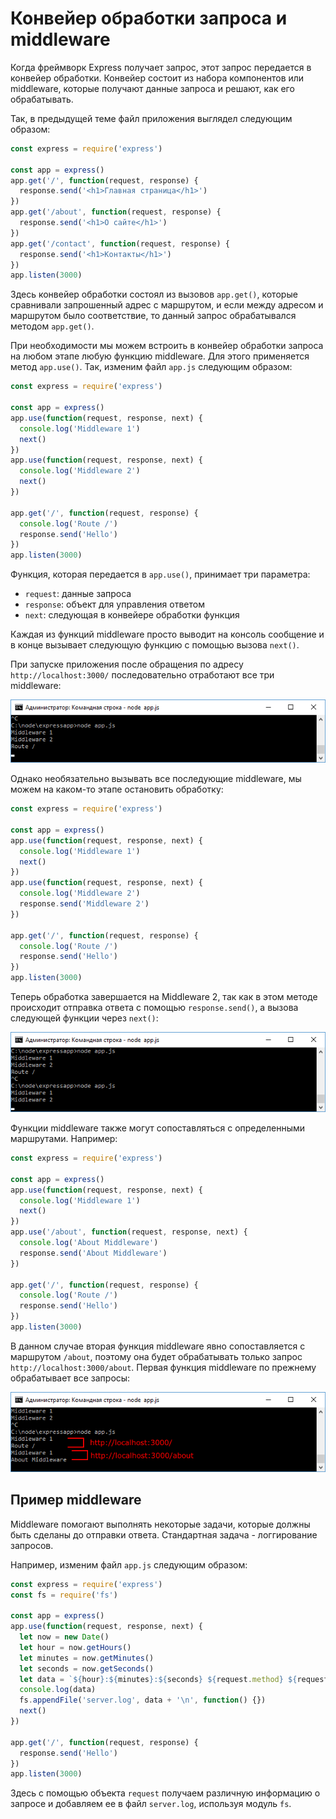 # Конвейер обработки запроса и middleware

Когда фреймворк Express получает запрос, этот запрос передается в конвейер обработки. Конвейер состоит из набора компонентов или middleware, которые получают данные запроса и решают, как его обрабатывать.

Так, в предыдущей теме файл приложения выглядел следующим образом:

```js
const express = require('express')

const app = express()
app.get('/', function(request, response) {
  response.send('<h1>Главная страница</h1>')
})
app.get('/about', function(request, response) {
  response.send('<h1>О сайте</h1>')
})
app.get('/contact', function(request, response) {
  response.send('<h1>Контакты</h1>')
})
app.listen(3000)
```

Здесь конвейер обработки состоял из вызовов `app.get()`, которые сравнивали запрошенный адрес с маршрутом, и если между адресом и маршрутом было соответствие, то данный запрос обрабатывался методом `app.get()`.

При необходимости мы можем встроить в конвейер обработки запроса на любом этапе любую функцию middleware. Для этого применяется метод `app.use()`. Так, изменим файл `app.js` следующим образом:

```js
const express = require('express')

const app = express()
app.use(function(request, response, next) {
  console.log('Middleware 1')
  next()
})
app.use(function(request, response, next) {
  console.log('Middleware 2')
  next()
})

app.get('/', function(request, response) {
  console.log('Route /')
  response.send('Hello')
})
app.listen(3000)
```

Функция, которая передается в `app.use()`, принимает три параметра:

- `request`: данные запроса
- `response`: объект для управления ответом
- `next`: следующая в конвейере обработки функция

Каждая из функций middleware просто выводит на консоль сообщение и в конце вызывает следующую функцию с помощью вызова `next()`.

При запуске приложения после обращения по адресу `http://localhost:3000/` последовательно отработают все три middleware:

![4.11.png](4.11.png)

Однако необязательно вызывать все последующие middleware, мы можем на каком-то этапе остановить обработку:

```js
const express = require('express')

const app = express()
app.use(function(request, response, next) {
  console.log('Middleware 1')
  next()
})
app.use(function(request, response, next) {
  console.log('Middleware 2')
  response.send('Middleware 2')
})

app.get('/', function(request, response) {
  console.log('Route /')
  response.send('Hello')
})
app.listen(3000)
```

Теперь обработка завершается на Middleware 2, так как в этом методе происходит отправка ответа с помощью `response.send()`, а вызова следующей функции через `next()`:

![4.12.png](4.12.png)

Функции middleware также могут сопоставляться с определенными маршрутами. Например:

```js
const express = require('express')

const app = express()
app.use(function(request, response, next) {
  console.log('Middleware 1')
  next()
})
app.use('/about', function(request, response, next) {
  console.log('About Middleware')
  response.send('About Middleware')
})

app.get('/', function(request, response) {
  console.log('Route /')
  response.send('Hello')
})
app.listen(3000)
```

В данном случае вторая функция middleware явно сопоставляется с маршрутом `/about`, поэтому она будет обрабатывать только запрос `http://localhost:3000/about`. Первая функция middleware по прежнему обрабатывает все запросы:

![4.13.png](4.13.png)

## Пример middleware

Middleware помогают выполнять некоторые задачи, которые должны быть сделаны до отправки ответа. Стандартная задача - логгирование запросов.

Например, изменим файл `app.js` следующим образом:

```js
const express = require('express')
const fs = require('fs')

const app = express()
app.use(function(request, response, next) {
  let now = new Date()
  let hour = now.getHours()
  let minutes = now.getMinutes()
  let seconds = now.getSeconds()
  let data = `${hour}:${minutes}:${seconds} ${request.method} ${request.url} ${request.get('user-agent')}`
  console.log(data)
  fs.appendFile('server.log', data + '\n', function() {})
  next()
})

app.get('/', function(request, response) {
  response.send('Hello')
})
app.listen(3000)
```

Здесь с помощью объекта `request` получаем различную информацию о запросе и добавляем ее в файл `server.log`, используя модуль `fs`.
